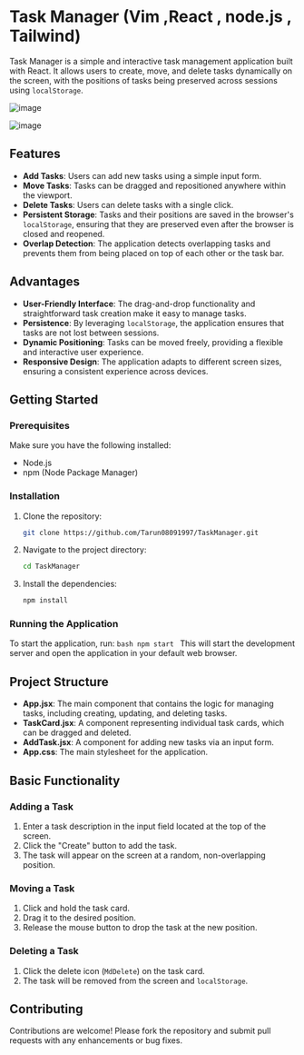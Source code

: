# Task Manager (Vim ,React , node.js , Tailwind)

Task Manager is a simple and interactive task management application built with React. It allows users to create, move, and delete tasks dynamically on the screen, with the positions of tasks being preserved across sessions using `localStorage`.

![image](https://github.com/Tarun08091997/TaskManager/assets/61690911/e1a501bc-1b86-4321-98e3-9efc9267b619)

![image](https://github.com/Tarun08091997/TaskManager/assets/61690911/905e94ff-a5e2-4f1a-90de-f9fbb7ae8779)


## Features

- **Add Tasks**: Users can add new tasks using a simple input form.
- **Move Tasks**: Tasks can be dragged and repositioned anywhere within the viewport.
- **Delete Tasks**: Users can delete tasks with a single click.
- **Persistent Storage**: Tasks and their positions are saved in the browser's `localStorage`, ensuring that they are preserved even after the browser is closed and reopened.
- **Overlap Detection**: The application detects overlapping tasks and prevents them from being placed on top of each other or the task bar.

## Advantages

- **User-Friendly Interface**: The drag-and-drop functionality and straightforward task creation make it easy to manage tasks.
- **Persistence**: By leveraging `localStorage`, the application ensures that tasks are not lost between sessions.
- **Dynamic Positioning**: Tasks can be moved freely, providing a flexible and interactive user experience.
- **Responsive Design**: The application adapts to different screen sizes, ensuring a consistent experience across devices.

## Getting Started

### Prerequisites

Make sure you have the following installed:

- Node.js
- npm (Node Package Manager)

### Installation

1. Clone the repository:

   ```bash
   git clone https://github.com/Tarun08091997/TaskManager.git
   ```
2. Navigate to the project directory:
   ```bash
   cd TaskManager
   ```
3. Install the dependencies:
   ```bash
   npm install
   ```
### Running the Application
To start the application, run:
    ```bash
    npm start
    ```
This will start the development server and open the application in your default web browser.


## Project Structure

- **App.jsx**: The main component that contains the logic for managing tasks, including creating, updating, and deleting tasks.
- **TaskCard.jsx**: A component representing individual task cards, which can be dragged and deleted.
- **AddTask.jsx**: A component for adding new tasks via an input form.
- **App.css**: The main stylesheet for the application.

## Basic Functionality

### Adding a Task

1. Enter a task description in the input field located at the top of the screen.
2. Click the "Create" button to add the task.
3. The task will appear on the screen at a random, non-overlapping position.

### Moving a Task

1. Click and hold the task card.
2. Drag it to the desired position.
3. Release the mouse button to drop the task at the new position.

### Deleting a Task

1. Click the delete icon (`MdDelete`) on the task card.
2. The task will be removed from the screen and `localStorage`.

## Contributing

Contributions are welcome! Please fork the repository and submit pull requests with any enhancements or bug fixes.

